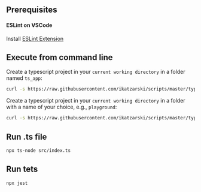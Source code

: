 ## Prerequisites

#### ESLint on VSCode

Install [ESLint Extension](https://marketplace.visualstudio.com/items?itemName=dbaeumer.vscode-eslint)

## Execute from command line

Create a typescript project in your `current working directory` in a folder named `ts_app`:

```bash
curl -s https://raw.githubusercontent.com/ikatzarski/scripts/master/typescript/init-ts-project.sh | bash -s
```

Create a typescript project in your `current working directory` in a folder with a name of your choice, e.g., `playground`:

```bash
curl -s https://raw.githubusercontent.com/ikatzarski/scripts/master/typescript/init-ts-project.sh | bash -s playground
```

## Run .ts file

```bash
npx ts-node src/index.ts
```

## Run tets

```bash
npx jest
```